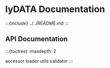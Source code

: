 # lyDATA Documentation

:::{include} ../../README.md
:::

## API Documentation

:::{toctree}
:maxdepth: 2

accessor
loader
utils
validator
:::
